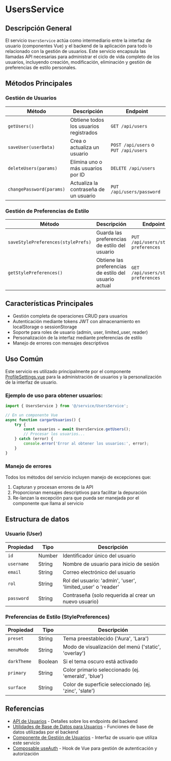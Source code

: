 # UsersService

## Descripción General

El servicio `UsersService` actúa como intermediario entre la interfaz de usuario (componentes Vue) y el backend de la aplicación para todo lo relacionado con la gestión de usuarios. Este servicio encapsula las llamadas API necesarias para administrar el ciclo de vida completo de los usuarios, incluyendo creación, modificación, eliminación y gestión de preferencias de estilo personales.

## Métodos Principales

### Gestión de Usuarios

| Método | Descripción | Endpoint |
|--------|-------------|----------|
| `getUsers()` | Obtiene todos los usuarios registrados | `GET /api/users` |
| `saveUser(userData)` | Crea o actualiza un usuario | `POST /api/users` o `PUT /api/users` |
| `deleteUsers(params)` | Elimina uno o más usuarios por ID | `DELETE /api/users` |
| `changePassword(params)` | Actualiza la contraseña de un usuario | `PUT /api/users/password` |

### Gestión de Preferencias de Estilo

| Método | Descripción | Endpoint |
|--------|-------------|----------|
| `saveStylePreferences(stylePrefs)` | Guarda las preferencias de estilo del usuario | `PUT /api/users/style-preferences` |
| `getStylePreferences()` | Obtiene las preferencias de estilo del usuario actual | `GET /api/users/style-preferences` |

## Características Principales

- Gestión completa de operaciones CRUD para usuarios
- Autenticación mediante tokens JWT con almacenamiento en localStorage o sessionStorage
- Soporte para roles de usuario (admin, user, limited_user, reader)
- Personalización de la interfaz mediante preferencias de estilo
- Manejo de errores con mensajes descriptivos

## Uso Común

Este servicio es utilizado principalmente por el componente [ProfileSettings.vue](../components/ProfileSettings.md) para la administración de usuarios y la personalización de la interfaz de usuario.

### Ejemplo de uso para obtener usuarios:

```javascript
import { UsersService } from '@/service/UsersService';

// En un componente Vue
async function cargarUsuarios() {
    try {
        const usuarios = await UsersService.getUsers();
        // Procesar los usuarios...
    } catch (error) {
        console.error('Error al obtener los usuarios:', error);
    }
}
```

### Manejo de errores

Todos los métodos del servicio incluyen manejo de excepciones que:
1. Capturan y procesan errores de la API
2. Proporcionan mensajes descriptivos para facilitar la depuración
3. Re-lanzan la excepción para que pueda ser manejada por el componente que llama al servicio

## Estructura de datos

### Usuario (User)

| Propiedad | Tipo | Descripción |
|-----------|------|-------------|
| `id` | Number | Identificador único del usuario |
| `username` | String | Nombre de usuario para inicio de sesión |
| `email` | String | Correo electrónico del usuario |
| `rol` | String | Rol del usuario: 'admin', 'user', 'limited_user' o 'reader' |
| `password` | String | Contraseña (solo requerida al crear un nuevo usuario) |

### Preferencias de Estilo (StylePreferences)

| Propiedad | Tipo | Descripción |
|-----------|------|-------------|
| `preset` | String | Tema preestablecido ('Aura', 'Lara') |
| `menuMode` | String | Modo de visualización del menú ('static', 'overlay') |
| `darkTheme` | Boolean | Si el tema oscuro está activado |
| `primary` | String | Color primario seleccionado (ej. 'emerald', 'blue') |
| `surface` | String | Color de superficie seleccionado (ej. 'zinc', 'slate') |

## Referencias

- [API de Usuarios](../routes/users.md) - Detalles sobre los endpoints del backend
- [Utilidades de Base de Datos para Usuarios](../db/db_utilsUsers.md) - Funciones de base de datos utilizadas por el backend
- [Componente de Gestión de Usuarios](../components/ProfileSettings.md) - Interfaz de usuario que utiliza este servicio
- [Composable useAuth](../composables/useAuth.md) - Hook de Vue para gestión de autenticación y autorización